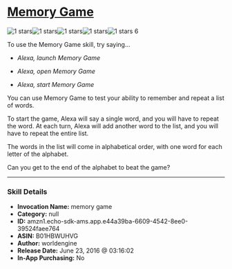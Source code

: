 # [Memory Game](http://alexa.amazon.com/#skills/amzn1.echo-sdk-ams.app.e44a39ba-6609-4542-8ee0-39524faee764)
![1 stars](../../images/ic_star_black_18dp_1x.png)![1 stars](../../images/ic_star_border_black_18dp_1x.png)![1 stars](../../images/ic_star_border_black_18dp_1x.png)![1 stars](../../images/ic_star_border_black_18dp_1x.png)![1 stars](../../images/ic_star_border_black_18dp_1x.png) 6

To use the Memory Game skill, try saying...

* *Alexa, launch Memory Game*

* *Alexa, open Memory Game*

* *Alexa, start Memory Game*

You can use Memory Game to test your ability to remember and repeat a list of words. 

To start the game, Alexa will say a single word, and you will have to repeat the word. At each turn, Alexa will add another word to the list, and you will have to repeat the entire list. 

The words in the list will come in alphabetical order, with one word for each letter of the alphabet. 

Can you get to the end of the alphabet to beat the game?

***

### Skill Details

* **Invocation Name:** memory game
* **Category:** null
* **ID:** amzn1.echo-sdk-ams.app.e44a39ba-6609-4542-8ee0-39524faee764
* **ASIN:** B01HBWUHVG
* **Author:** worldengine
* **Release Date:** June 23, 2016 @ 03:16:02
* **In-App Purchasing:** No
